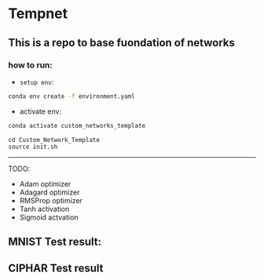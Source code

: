 # Tempnet
This is a repo to base fuondation of networks
--------

### how to run:
- `setup env`:
```bash
conda env create -f environment.yaml
```
- activate env:
```bash
conda activate custom_networks_template
```

```
cd Custom_Network_Template
source init.sh
```
--------

TODO:
- Adam optimizer
- Adagard optimizer
- RMSProp optimizer
- Tanh activation
- Sigmoid actvation

## MNIST Test result:

## CIPHAR Test result